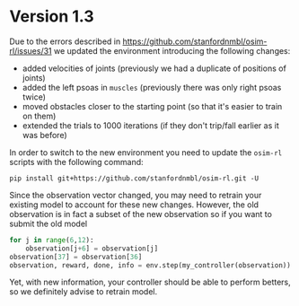 # Version 1.3

Due to the errors described in https://github.com/stanfordnmbl/osim-rl/issues/31 we updated the environment
introducing the following changes:

* added velocities of joints (previously we had a duplicate of positions of joints)
* added the left psoas in `muscles` (previously there was only right psoas twice)
* moved obstacles closer to the starting point (so that it's easier to train on them)
* extended the trials to 1000 iterations (if they don't trip/fall earlier as it was before)

In order to switch to the new environment you need to update the `osim-rl` scripts with the following command:

    pip install git+https://github.com/stanfordnmbl/osim-rl.git -U


Since the observation vector changed, you may need to retrain your existing model to account for these new changes.
However, the old observation is in fact a subset of the new observation so if you want to submit the old model
```python
for j in range(6,12):
    observation[j+6] = observation[j]
observation[37] = observation[36]
observation, reward, done, info = env.step(my_controller(observation))
```
Yet, with new information, your controller should be able to perform betters, so we definitely advise to retrain model.
